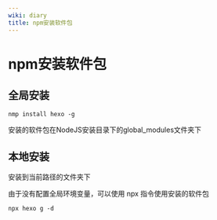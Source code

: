 ```yaml
---
wiki: diary
title: npm安装软件包
---
```




# npm安装软件包

## 全局安装

```shell
nmp install hexo -g
```

安装的软件包在NodeJS安装目录下的global_modules文件夹下



## 本地安装

安装到当前路径的文件夹下

由于没有配置全局环境变量，可以使用 npx 指令使用安装的软件包

```
npx hexo g -d
```

